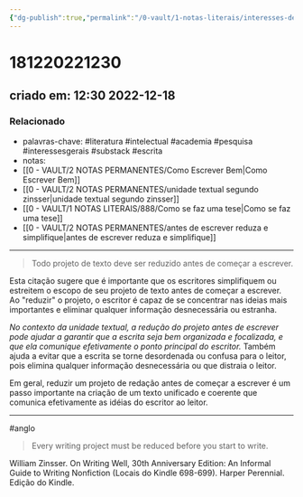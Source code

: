 ```yaml
---
{"dg-publish":true,"permalink":"/0-vault/1-notas-literais/interesses-de-pesquisa/todo-projeto-de-texto-deve-ser-reduzido-antes-de-comecar-a-escrever/","tags":["literatura","intelectual","academia","pesquisa","interessesgerais","substack","escrita","anglo"],"dgHomeLink":true,"dgShowLocalGraph":true,"dgShowFileTree":true,"dgEnableSearch":true}
---
```


# 181220221230
## criado em: 12:30 2022-12-18

### Relacionado
- palavras-chave: #literatura #intelectual #academia #pesquisa #interessesgerais #substack #escrita
- notas: 
- [[0 - VAULT/2 NOTAS PERMANENTES/Como Escrever Bem\|Como Escrever Bem]]
- [[0 - VAULT/2 NOTAS PERMANENTES/unidade textual segundo zinsser\|unidade textual segundo zinsser]]
- [[0 - VAULT/1 NOTAS LITERAIS/888/Como se faz uma tese\|Como se faz uma tese]]
- [[0 - VAULT/2 NOTAS PERMANENTES/antes de escrever reduza e simplifique\|antes de escrever reduza e simplifique]]
---
>Todo projeto de texto deve ser reduzido antes de começar a escrever.

Esta citação sugere que é importante que os escritores simplifiquem ou estreitem o escopo de seu projeto de texto antes de começar a escrever. Ao "reduzir" o projeto, o escritor é capaz de se concentrar nas ideias mais importantes e eliminar qualquer informação desnecessária ou estranha.

*No contexto da unidade textual, a redução do projeto antes de escrever pode ajudar a garantir que a escrita seja bem organizada e focalizada, e que ela comunique efetivamente o ponto principal do escritor.* Também ajuda a evitar que a escrita se torne desordenada ou confusa para o leitor, pois elimina qualquer informação desnecessária ou que distraia o leitor.

Em geral, reduzir um projeto de redação antes de começar a escrever é um passo importante na criação de um texto unificado e coerente que comunica efetivamente as idéias do escritor ao leitor.

---
#anglo

>Every writing project must be reduced before you start to write.

William Zinsser. On Writing Well, 30th Anniversary Edition: An Informal Guide to Writing Nonfiction (Locais do Kindle 698-699). Harper Perennial. Edição do Kindle. 
